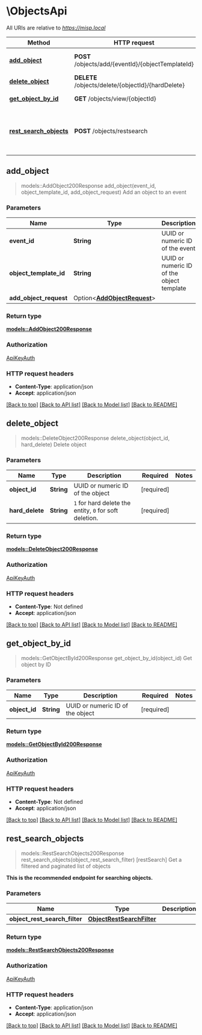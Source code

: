# \ObjectsApi

All URIs are relative to *https://misp.local*

Method | HTTP request | Description
------------- | ------------- | -------------
[**add_object**](ObjectsApi.md#add_object) | **POST** /objects/add/{eventId}/{objectTemplateId} | Add an object to an event
[**delete_object**](ObjectsApi.md#delete_object) | **DELETE** /objects/delete/{objectId}/{hardDelete} | Delete object
[**get_object_by_id**](ObjectsApi.md#get_object_by_id) | **GET** /objects/view/{objectId} | Get object by ID
[**rest_search_objects**](ObjectsApi.md#rest_search_objects) | **POST** /objects/restsearch | [restSearch] Get a filtered and paginated list of objects



## add_object

> models::AddObject200Response add_object(event_id, object_template_id, add_object_request)
Add an object to an event

### Parameters


Name | Type | Description  | Required | Notes
------------- | ------------- | ------------- | ------------- | -------------
**event_id** | **String** | UUID or numeric ID of the event | [required] |
**object_template_id** | **String** | UUID or numeric ID of the object template | [required] |
**add_object_request** | Option<[**AddObjectRequest**](AddObjectRequest.md)> |  |  |

### Return type

[**models::AddObject200Response**](addObject_200_response.md)

### Authorization

[ApiKeyAuth](../README.md#ApiKeyAuth)

### HTTP request headers

- **Content-Type**: application/json
- **Accept**: application/json

[[Back to top]](#) [[Back to API list]](../README.md#documentation-for-api-endpoints) [[Back to Model list]](../README.md#documentation-for-models) [[Back to README]](../README.md)


## delete_object

> models::DeleteObject200Response delete_object(object_id, hard_delete)
Delete object

### Parameters


Name | Type | Description  | Required | Notes
------------- | ------------- | ------------- | ------------- | -------------
**object_id** | **String** | UUID or numeric ID of the object | [required] |
**hard_delete** | **String** | `1` for hard delete the entity, `0` for soft deletion. | [required] |

### Return type

[**models::DeleteObject200Response**](deleteObject_200_response.md)

### Authorization

[ApiKeyAuth](../README.md#ApiKeyAuth)

### HTTP request headers

- **Content-Type**: Not defined
- **Accept**: application/json

[[Back to top]](#) [[Back to API list]](../README.md#documentation-for-api-endpoints) [[Back to Model list]](../README.md#documentation-for-models) [[Back to README]](../README.md)


## get_object_by_id

> models::GetObjectById200Response get_object_by_id(object_id)
Get object by ID

### Parameters


Name | Type | Description  | Required | Notes
------------- | ------------- | ------------- | ------------- | -------------
**object_id** | **String** | UUID or numeric ID of the object | [required] |

### Return type

[**models::GetObjectById200Response**](getObjectById_200_response.md)

### Authorization

[ApiKeyAuth](../README.md#ApiKeyAuth)

### HTTP request headers

- **Content-Type**: Not defined
- **Accept**: application/json

[[Back to top]](#) [[Back to API list]](../README.md#documentation-for-api-endpoints) [[Back to Model list]](../README.md#documentation-for-models) [[Back to README]](../README.md)


## rest_search_objects

> models::RestSearchObjects200Response rest_search_objects(object_rest_search_filter)
[restSearch] Get a filtered and paginated list of objects

**This is the recommended endpoint for searching objects.** 

### Parameters


Name | Type | Description  | Required | Notes
------------- | ------------- | ------------- | ------------- | -------------
**object_rest_search_filter** | [**ObjectRestSearchFilter**](ObjectRestSearchFilter.md) |  | [required] |

### Return type

[**models::RestSearchObjects200Response**](restSearchObjects_200_response.md)

### Authorization

[ApiKeyAuth](../README.md#ApiKeyAuth)

### HTTP request headers

- **Content-Type**: application/json
- **Accept**: application/json

[[Back to top]](#) [[Back to API list]](../README.md#documentation-for-api-endpoints) [[Back to Model list]](../README.md#documentation-for-models) [[Back to README]](../README.md)

